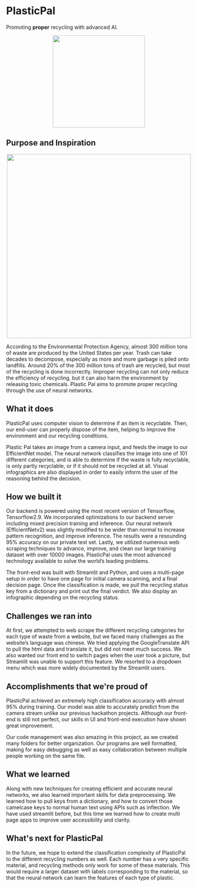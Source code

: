 # PlasticPal

Promoting **proper** recycling with advanced AI.

<p align="center">
  <img src="https://github.com/frankchang1000/Poolesville/blob/main/docs/logo.png", width="250"/>
</p>

## Purpose and Inspiration

<p align="center">
  <img src="https://github.com/frankchang1000/Poolesville/blob/main/docs/waste_statistics.png", width="500"/>
</p>

According to the Environmental Protection Agency, almost 300 million tons of waste are produced by the United States per year. Trash can take decades to decompose, especially as more and more garbage is piled onto landfills. Around 20% of the 300 million tons of trash are recycled, but most of the recycling is done incorrectly. Improper recycling can not only reduce the efficiency of recycling, but it can also harm the environment by releasing toxic chemicals. Plastic Pal aims to promote proper recycling through the use of neural networks.

## What it does



PlasticPal uses computer vision to determine if an item is recyclable. Then, our end-user can properly dispose of the item, helping to improve the environment and our recycling conditions.

Plastic Pal takes an image from a camera input, and feeds the image to our EfficientNet model. The neural network classifies the image into one of 101 different categories, and is able to determine if the waste is fully recyclable, is only partly recyclable, or if it should not be recycled at all. Visual infographics are also displayed in order to easily inform the user of the reasoning behind the decision.

## How we built it

Our backend is powered using the most recent version of Tensorflow, Tensorflow2.9. We incorporated optimizations to our backend server including mixed precision training and inference. Our neural network (EfficientNetv2) was slightly modified to be wider than normal to increase pattern recognition, and improve inference. The results were a resounding 95% accuracy on our private test set. Lastly, we utilized numerous web scraping techniques to advance, improve, and clean our large training dataset with over 10000 images. PlasticPal uses the most advanced technology available to solve the world’s leading problems.

The front-end was built with Streamlit and Python, and uses a multi-page setup in order to have one page for initial camera scanning, and a final decision page. Once the classification is made, we pull the recycling status key from a dictionary and print out the final verdict. We also display an infographic depending on the recycling status.

## Challenges we ran into

At first, we attempted to web scrape the different recycling categories for each type of waste from a website, but we faced many challenges as the website’s language was chinese. We tried applying the GoogleTranslate API to pull the html data and translate it, but did not meet much success. We also wanted our front end to switch pages when the user took a picture, but Streamlit was unable to support this feature. We resorted to a dropdown menu which was more widely documented by the Streamlit users.

## Accomplishments that we're proud of

PlasticPal achieved an extremely high classification accuracy with almost 95% during training. Our model was able to accurately predict from the camera stream unlike our previous hackathon projects. Although our front-end is still not perfect, our skills in UI and front-end execution have shown great improvement.

Our code management was also amazing in this project, as we created many folders for better organization. Our programs are well formatted, making for easy debugging as well as easy collaboration between multiple people working on the same file. 

## What we learned

Along with new techniques for creating efficient and accurate neural networks, we also learned important skills for data preprocessing. We learned how to pull keys from a dictionary, and how to convert those camelcase keys to normal human text using APIs such as inflection. We have used streamlit before, but this time we learned how to create multi page apps to improve user accessibility and clarity.

## What's next for PlasticPal

In the future, we hope to extend the classification complexity of PlasticPal to the different recycling numbers as well. Each number has a very specific material, and recycling methods only work for some of these materials. This would require a larger dataset with labels corresponding to the material, so that the neural network can learn the features of each type of plastic.